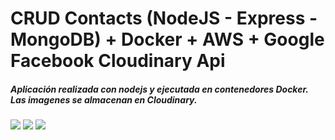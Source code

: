 <h1>CRUD Contacts (NodeJS - Express - MongoDB) + Docker + AWS + Google Facebook Cloudinary Api</h1>
<h5>Aplicación realizada con nodejs y ejecutada en contenedores Docker. Las imagenes se almacenan en Cloudinary. </h5>
<img src="https://github.com/marcelcr98/CRUD_NodeJS_Mongo/tree/master/src/1.PNG"/>
<img src="https://github.com/marcelcr98/CRUD_NodeJS_Mongo/tree/master/src/2.PNG"/>
<img src="https://github.com/marcelcr98/CRUD_NodeJS_Mongo/tree/master/src/docker.PNG"/>

